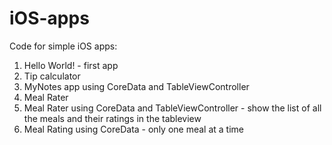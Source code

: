 # iOS-apps
Code for simple iOS apps:
1. Hello World! - first app
2. Tip calculator
3. MyNotes app using CoreData and TableViewController
4. Meal Rater
5. Meal Rater using CoreData and TableViewController - show the list of all the meals and their ratings in the tableview
6. Meal Rating using CoreData - only one meal at a time
